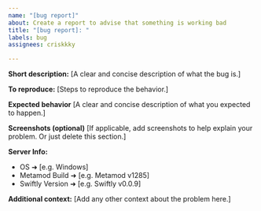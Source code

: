 ```yaml
---
name: "[bug report]"
about: Create a report to advise that something is working bad
title: "[bug report]: "
labels: bug
assignees: criskkky

---
```


**Short description:**
[A clear and concise description of what the bug is.]

**To reproduce:**
[Steps to reproduce the behavior.]

**Expected behavior**
[A clear and concise description of what you expected to happen.]

**Screenshots (optional)**
[If applicable, add screenshots to help explain your problem. Or just delete this section.]

**Server Info:**
 - OS ➜ [e.g. Windows]
 - Metamod Build ➜ [e.g. Metamod v1285]
 - Swiftly Version ➜ [e.g. Swiftly v0.0.9]

**Additional context:**
[Add any other context about the problem here.]
